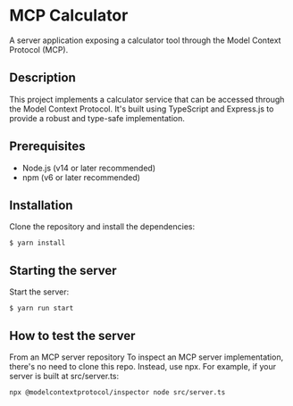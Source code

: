 # MCP Calculator

A server application exposing a calculator tool through the Model Context Protocol (MCP).

## Description

This project implements a calculator service that can be accessed through the Model Context Protocol. It's built using TypeScript and Express.js to provide a robust and type-safe implementation.

## Prerequisites

- Node.js (v14 or later recommended)
- npm (v6 or later recommended)

## Installation

Clone the repository and install the dependencies:

```
$ yarn install
```

## Starting the server

Start the server:

```
$ yarn run start
```

## How to test the server

From an MCP server repository
To inspect an MCP server implementation, there's no need to clone this repo. Instead, use npx. For example, if your server is built at src/server.ts:

```
npx @modelcontextprotocol/inspector node src/server.ts
```
